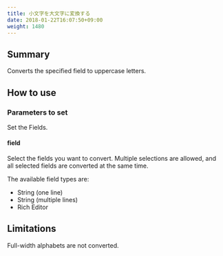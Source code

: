 ```yaml
---
title: 小文字を大文字に変換する
date: 2018-01-22T16:07:50+09:00
weight: 1480
---
```

## Summary

Converts the specified field to uppercase letters.

## How to use

### Parameters to set

Set the Fields.

#### field

Select the fields you want to convert. Multiple selections are allowed, and all selected fields are converted at the same time.

The available field types are:

-	String (one line)
-	String (multiple lines)
-	Rich Editor

## Limitations

Full-width alphabets are not converted.

